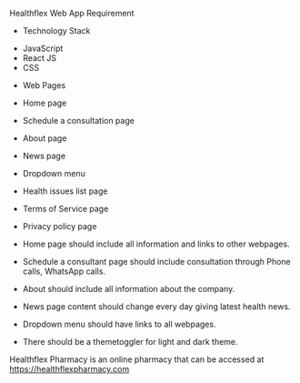 Healthflex Web App Requirement

* Technology Stack
- JavaScript
- React JS
- CSS

* Web Pages
- Home page
- Schedule a consultation page
- About page
- News page
- Dropdown menu
- Health issues list page
- Terms of Service page
- Privacy policy page

- Home page should include all information and links to other webpages.
- Schedule a consultant page should include consultation through Phone calls, WhatsApp calls.
- About should include all information about the company.
- News page content should change every day giving latest health news.
- Dropdown menu should have links to all webpages.
- There should be a themetoggler for light and dark theme.

Healthflex Pharmacy is an online pharmacy that can be accessed at https://healthflexpharmacy.com
